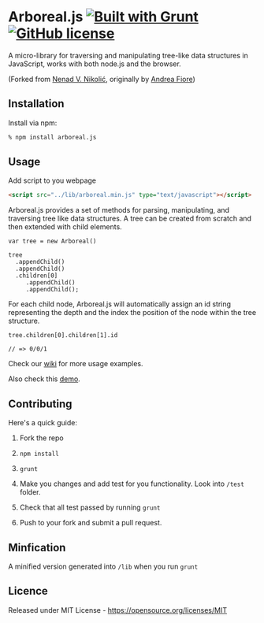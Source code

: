 # Arboreal.js [![Built with Grunt](https://cdn.gruntjs.com/builtwith.png)](http://gruntjs.com/) [![GitHub license](https://img.shields.io/badge/license-MIT-blue.svg)](https://raw.githubusercontent.com/vasiliyaltunin/arboreal.js/master/MIT-LICENSE.txt)

A micro-library for traversing and manipulating tree-like data
structures in JavaScript, works with both node.js and the browser.

(Forked from [Nenad V. Nikolić](https://github.com/shonzilla/arboreal), originally by [Andrea Fiore](https://github.com/afiore/arboreal))

## Installation

Install via npm:

```bash
% npm install arboreal.js
```

## Usage

Add script to you webpage

```html
<script src="../lib/arboreal.min.js" type="text/javascript"></script>
```

Arboreal.js provides a set of methods for parsing, manipulating, and
traversing tree like data structures. A tree can be created from scratch and then extended with child elements.

    var tree = new Arboreal()

    tree
      .appendChild()
      .appendChild()
      .children[0]
         .appendChild()
         .appendChild();

For each child node, Arboreal.js will automatically assign an id string representing the depth and the index
the position of the node within the tree structure.

    tree.children[0].children[1].id

    // => 0/0/1

Check our [wiki](https://github.com/vasiliyaltunin/arboreal.js/wiki) for more usage examples. 

Also check this [demo](https://vasiliyaltunin.github.io/arboreal.js/examples).

## Contributing

Here's a quick guide:

1. Fork the repo 

2. `npm install`

3. `grunt`

4. Make you changes and add test for you functionality. Look into `/test` folder.

5. Check that all test passed by running `grunt`

6. Push to your fork and submit a pull request.


## Minfication

A minified version generated into `/lib` when you run `grunt`

## Licence

Released under MIT License - https://opensource.org/licenses/MIT
